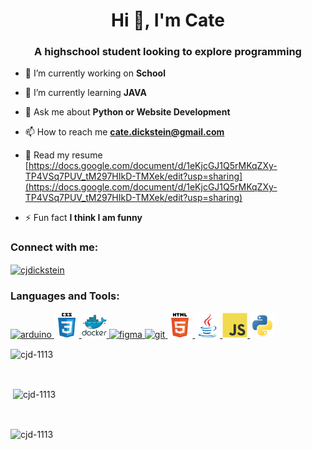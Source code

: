 <h1 align="center">Hi 👋, I'm Cate</h1>
<h3 align="center">A highschool student looking to explore programming</h3>

- 🔭 I’m currently working on **School**

- 🌱 I’m currently learning **JAVA**

- 💬 Ask me about **Python or Website Development**

- 📫 How to reach me **cate.dickstein@gmail.com**

- 📄 Read my resume [https://docs.google.com/document/d/1eKjcGJ1Q5rMKqZXy-TP4VSq7PUV_tM297HIkD-TMXek/edit?usp=sharing](https://docs.google.com/document/d/1eKjcGJ1Q5rMKqZXy-TP4VSq7PUV_tM297HIkD-TMXek/edit?usp=sharing)

- ⚡ Fun fact **I think I am funny**

<h3 align="left">Connect with me:</h3>
<p align="left">
<a href="https://instagram.com/cjdickstein" target="blank"><img align="center" src="https://raw.githubusercontent.com/rahuldkjain/github-profile-readme-generator/master/src/images/icons/Social/instagram.svg" alt="cjdickstein" height="30" width="40" /></a>
</p>

<h3 align="left">Languages and Tools:</h3>
<p align="left"> <a href="https://www.arduino.cc/" target="_blank" rel="noreferrer"> <img src="https://cdn.worldvectorlogo.com/logos/arduino-1.svg" alt="arduino" width="40" height="40"/> </a> <a href="https://www.w3schools.com/css/" target="_blank" rel="noreferrer"> <img src="https://raw.githubusercontent.com/devicons/devicon/master/icons/css3/css3-original-wordmark.svg" alt="css3" width="40" height="40"/> </a> <a href="https://www.docker.com/" target="_blank" rel="noreferrer"> <img src="https://raw.githubusercontent.com/devicons/devicon/master/icons/docker/docker-original-wordmark.svg" alt="docker" width="40" height="40"/> </a> <a href="https://www.figma.com/" target="_blank" rel="noreferrer"> <img src="https://www.vectorlogo.zone/logos/figma/figma-icon.svg" alt="figma" width="40" height="40"/> </a> <a href="https://git-scm.com/" target="_blank" rel="noreferrer"> <img src="https://www.vectorlogo.zone/logos/git-scm/git-scm-icon.svg" alt="git" width="40" height="40"/> </a> <a href="https://www.w3.org/html/" target="_blank" rel="noreferrer"> <img src="https://raw.githubusercontent.com/devicons/devicon/master/icons/html5/html5-original-wordmark.svg" alt="html5" width="40" height="40"/> </a> <a href="https://www.java.com" target="_blank" rel="noreferrer"> <img src="https://raw.githubusercontent.com/devicons/devicon/master/icons/java/java-original.svg" alt="java" width="40" height="40"/> </a> <a href="https://developer.mozilla.org/en-US/docs/Web/JavaScript" target="_blank" rel="noreferrer"> <img src="https://raw.githubusercontent.com/devicons/devicon/master/icons/javascript/javascript-original.svg" alt="javascript" width="40" height="40"/> </a> <a href="https://www.python.org" target="_blank" rel="noreferrer"> <img src="https://raw.githubusercontent.com/devicons/devicon/master/icons/python/python-original.svg" alt="python" width="40" height="40"/> </a> </p>

<p><img align="center" src="https://github-readme-stats.vercel.app/api/top-langs?username=cjd-1113&show_icons=true&locale=en&layout=compact" alt="cjd-1113" /></p>
<br>
<p>&nbsp;<img align="center" src="https://github-readme-stats.vercel.app/api?username=cjd-1113&show_icons=true&locale=en" alt="cjd-1113" /></p>
<br>
<p><img align="center" src="https://github-readme-streak-stats.herokuapp.com/?user=cjd-1113&" alt="cjd-1113" /></p>
